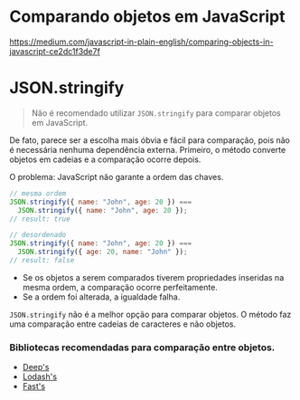 # Comparando objetos em JavaScript

https://medium.com/javascript-in-plain-english/comparing-objects-in-javascript-ce2dc1f3de7f

# JSON.stringify

> Não é recomendado utilizar `JSON.stringify` para comparar objetos em JavaScript.

De fato, parece ser a escolha mais óbvia e fácil para comparação, pois não é necessária nenhuma dependência externa. Primeiro, o método converte objetos em cadeias e a comparação ocorre depois.

O problema: JavaScript não garante a ordem das chaves.

```javascript
// mesma ordem
JSON.stringify({ name: "John", age: 20 }) ===
  JSON.stringify({ name: "John", age: 20 });
// result: true

// desordenado
JSON.stringify({ name: "John", age: 20 }) ===
  JSON.stringify({ age: 20, name: "John" });
// result: false
```

- Se os objetos a serem comparados tiverem propriedades inseridas na mesma ordem, a comparação ocorre perfeitamente.
- Se a ordem foi alterada, a igualdade falha.

`JSON.stringify` não é a melhor opção para comparar objetos. O método faz uma comparação entre cadeias de caracteres e não objetos.

### Bibliotecas recomendadas para comparação entre objetos.

- [Deep's](https://www.npmjs.com/package/deep-equal)
- [Lodash's](https://lodash.com/docs/4.17.15#isEqual)
- [Fast's](https://www.npmjs.com/package/fast-equals)
